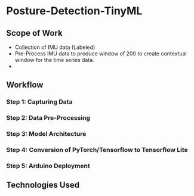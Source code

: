 # Posture-Detection-TinyML

## Scope of Work
- Collection of IMU data (Labeled)
- Pre-Process IMU data to produce window of 200 to create contextual window for the time series data.
- 

## Workflow

### Step 1: Capturing Data

### Step 2: Data Pre-Processing

### Step 3: Model Architecture

### Step 4: Conversion of PyTorch/Tensorflow to Tensorflow Lite

### Step 5: Arduino Deployment

## Technologies Used
